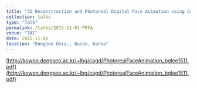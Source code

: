 ```yaml
---
title: "3D Reconstruction and Photoreal Digital Face Animation using Camera"
collection: talks
type: "Talk"
permalink: /talks/2015-11-01-PRFA
venue: "IAI"
date: 2015-11-01
location: "Dongseo Univ., Busan, Korea"
---
```


[http://kowon.dongseo.ac.kr/~lbg/cagd/PhotorealFaceAnimation_bglee1511.pdf](http://kowon.dongseo.ac.kr/~lbg/cagd/PhotorealFaceAnimation_bglee1511.pdf)
